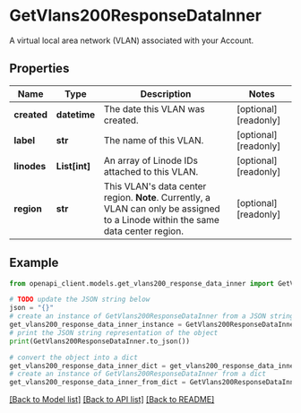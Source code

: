 # GetVlans200ResponseDataInner

A virtual local area network (VLAN) associated with your Account.

## Properties

Name | Type | Description | Notes
------------ | ------------- | ------------- | -------------
**created** | **datetime** | The date this VLAN was created. | [optional] [readonly] 
**label** | **str** | The name of this VLAN. | [optional] [readonly] 
**linodes** | **List[int]** | An array of Linode IDs attached to this VLAN. | [optional] [readonly] 
**region** | **str** | This VLAN&#39;s data center region.  __Note__. Currently, a VLAN can only be assigned to a Linode within the same data center region. | [optional] [readonly] 

## Example

```python
from openapi_client.models.get_vlans200_response_data_inner import GetVlans200ResponseDataInner

# TODO update the JSON string below
json = "{}"
# create an instance of GetVlans200ResponseDataInner from a JSON string
get_vlans200_response_data_inner_instance = GetVlans200ResponseDataInner.from_json(json)
# print the JSON string representation of the object
print(GetVlans200ResponseDataInner.to_json())

# convert the object into a dict
get_vlans200_response_data_inner_dict = get_vlans200_response_data_inner_instance.to_dict()
# create an instance of GetVlans200ResponseDataInner from a dict
get_vlans200_response_data_inner_from_dict = GetVlans200ResponseDataInner.from_dict(get_vlans200_response_data_inner_dict)
```
[[Back to Model list]](../README.md#documentation-for-models) [[Back to API list]](../README.md#documentation-for-api-endpoints) [[Back to README]](../README.md)



